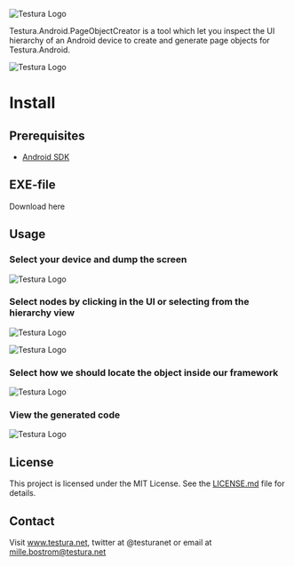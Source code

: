 ![Testura Logo](http://testura.net/Content/Images/logo.png)

Testura.Android.PageObjectCreator is a tool which let you inspect the UI hierarchy of an Android device to create and generate page objects for Testura.Android. 

![Testura Logo](http://www.testura.net/Content/Images/PageObject/Testura.Png)

# Install

## Prerequisites

- [Android SDK](https://developer.android.com/studio/index.html)


## EXE-file 

Download here

## Usage

### Select your device and dump the screen 

![Testura Logo](http://www.testura.net/Content/Images/PageObject/DumpGif.gif)


### Select nodes by clicking in the UI or selecting from the hierarchy view 

![Testura Logo](http://www.testura.net/Content/Images/PageObject/SelectGif.gif)

![Testura Logo](http://www.testura.net/Content/Images/PageObject/HierarchyGif.gif)

### Select how we should locate the object inside our framework 

![Testura Logo](http://www.testura.net/Content/Images/PageObject/WithGif.gif)

### View the generated code 

![Testura Logo](http://www.testura.net/Content/Images/PageObject/CodeGif.gif)

## License

This project is licensed under the MIT License. See the [LICENSE.md](LICENSE.md) file for details.

## Contact

Visit <a href="http://www.testura.net">www.testura.net</a>, twitter at @testuranet or email at mille.bostrom@testura.net
